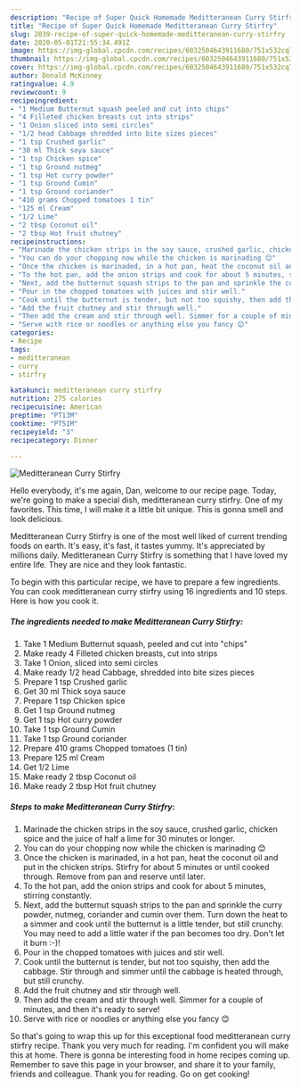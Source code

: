 ```yaml
---
description: "Recipe of Super Quick Homemade Meditteranean Curry Stirfry"
title: "Recipe of Super Quick Homemade Meditteranean Curry Stirfry"
slug: 2039-recipe-of-super-quick-homemade-meditteranean-curry-stirfry
date: 2020-05-01T21:55:34.491Z
image: https://img-global.cpcdn.com/recipes/6032504643911680/751x532cq70/meditteranean-curry-stirfry-recipe-main-photo.jpg
thumbnail: https://img-global.cpcdn.com/recipes/6032504643911680/751x532cq70/meditteranean-curry-stirfry-recipe-main-photo.jpg
cover: https://img-global.cpcdn.com/recipes/6032504643911680/751x532cq70/meditteranean-curry-stirfry-recipe-main-photo.jpg
author: Donald McKinney
ratingvalue: 4.9
reviewcount: 9
recipeingredient:
- "1 Medium Butternut squash peeled and cut into chips"
- "4 Filleted chicken breasts cut into strips"
- "1 Onion sliced into semi circles"
- "1/2 head Cabbage shredded into bite sizes pieces"
- "1 tsp Crushed garlic"
- "30 ml Thick soya sauce"
- "1 tsp Chicken spice"
- "1 tsp Ground nutmeg"
- "1 tsp Hot curry powder"
- "1 tsp Ground Cumin"
- "1 tsp Ground coriander"
- "410 grams Chopped tomatoes 1 tin"
- "125 ml Cream"
- "1/2 Lime"
- "2 tbsp Coconut oil"
- "2 tbsp Hot fruit chutney"
recipeinstructions:
- "Marinade the chicken strips in the soy sauce, crushed garlic, chicken spice and the juice of half a lime for 30 minutes or longer."
- "You can do your chopping now while the chicken is marinading 😊"
- "Once the chicken is marinaded, in a hot pan, heat the coconut oil and put in the chicken strips. Stirfry for about 5  minutes or until cooked through. Remove from pan and reserve until later."
- "To the hot pan, add the onion strips and cook for about 5 minutes, stirring constantly."
- "Next, add the butternut squash strips to the pan and sprinkle the curry powder, nutmeg, coriander and cumin over them. Turn down the heat to a simmer and cook until the butternut is a little tender, but still crunchy. You may need to add a little water if the pan becomes too dry. Don&#39;t let it burn :-)!"
- "Pour in the chopped tomatoes with juices and stir well."
- "Cook until the butternut is tender, but not too squishy, then add the cabbage. Stir through and simmer until the cabbage is heated through, but still crunchy."
- "Add the fruit chutney and stir through well."
- "Then add the cream and stir through well. Simmer for a couple of minutes, and then it&#39;s ready to serve!"
- "Serve with rice or noodles or anything else you fancy 😊"
categories:
- Recipe
tags:
- meditteranean
- curry
- stirfry

katakunci: meditteranean curry stirfry 
nutrition: 275 calories
recipecuisine: American
preptime: "PT13M"
cooktime: "PT51M"
recipeyield: "3"
recipecategory: Dinner

---
```



![Meditteranean Curry Stirfry](https://img-global.cpcdn.com/recipes/6032504643911680/751x532cq70/meditteranean-curry-stirfry-recipe-main-photo.jpg)

Hello everybody, it's me again, Dan, welcome to our recipe page. Today, we're going to make a special dish, meditteranean curry stirfry. One of my favorites. This time, I will make it a little bit unique. This is gonna smell and look delicious.



Meditteranean Curry Stirfry is one of the most well liked of current trending foods on earth. It's easy, it's fast, it tastes yummy. It's appreciated by millions daily. Meditteranean Curry Stirfry is something that I have loved my entire life. They are nice and they look fantastic.


To begin with this particular recipe, we have to prepare a few ingredients. You can cook meditteranean curry stirfry using 16 ingredients and 10 steps. Here is how you cook it.

<!--inarticleads1-->

##### The ingredients needed to make Meditteranean Curry Stirfry:

1. Take 1 Medium Butternut squash, peeled and cut into &#34;chips&#34;
1. Make ready 4 Filleted chicken breasts, cut into strips
1. Take 1 Onion, sliced into semi circles
1. Make ready 1/2 head Cabbage, shredded into bite sizes pieces
1. Prepare 1 tsp Crushed garlic
1. Get 30 ml Thick soya sauce
1. Prepare 1 tsp Chicken spice
1. Get 1 tsp Ground nutmeg
1. Get 1 tsp Hot curry powder
1. Take 1 tsp Ground Cumin
1. Take 1 tsp Ground coriander
1. Prepare 410 grams Chopped tomatoes (1 tin)
1. Prepare 125 ml Cream
1. Get 1/2 Lime
1. Make ready 2 tbsp Coconut oil
1. Make ready 2 tbsp Hot fruit chutney




<!--inarticleads2-->

##### Steps to make Meditteranean Curry Stirfry:

1. Marinade the chicken strips in the soy sauce, crushed garlic, chicken spice and the juice of half a lime for 30 minutes or longer.
1. You can do your chopping now while the chicken is marinading 😊
1. Once the chicken is marinaded, in a hot pan, heat the coconut oil and put in the chicken strips. Stirfry for about 5  minutes or until cooked through. Remove from pan and reserve until later.
1. To the hot pan, add the onion strips and cook for about 5 minutes, stirring constantly.
1. Next, add the butternut squash strips to the pan and sprinkle the curry powder, nutmeg, coriander and cumin over them. Turn down the heat to a simmer and cook until the butternut is a little tender, but still crunchy. You may need to add a little water if the pan becomes too dry. Don&#39;t let it burn :-)!
1. Pour in the chopped tomatoes with juices and stir well.
1. Cook until the butternut is tender, but not too squishy, then add the cabbage. Stir through and simmer until the cabbage is heated through, but still crunchy.
1. Add the fruit chutney and stir through well.
1. Then add the cream and stir through well. Simmer for a couple of minutes, and then it&#39;s ready to serve!
1. Serve with rice or noodles or anything else you fancy 😊




So that's going to wrap this up for this exceptional food meditteranean curry stirfry recipe. Thank you very much for reading. I'm confident you will make this at home. There is gonna be interesting food in home recipes coming up. Remember to save this page in your browser, and share it to your family, friends and colleague. Thank you for reading. Go on get cooking!
